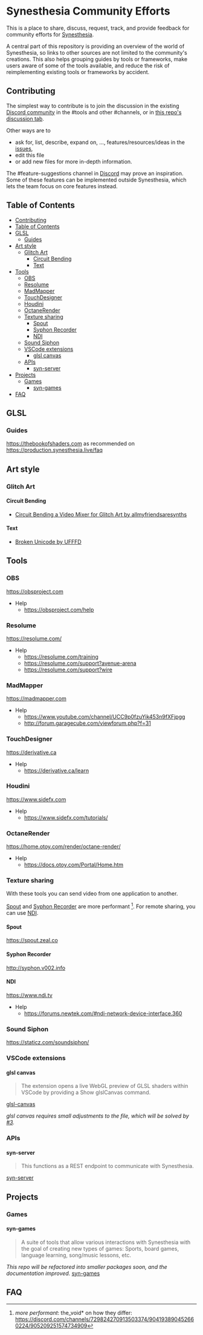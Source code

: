 # Synesthesia Community Efforts

This is a place to share, discuss, request, track, and provide feedback for community efforts for [Synesthesia](https://synesthesia.live).

A central part of this repository is providing an overview of the world of Synesthesia, so links to other sources are not limited to the community's creations. This also helps grouping guides by tools or frameworks, make users aware of some of the tools available, and reduce the risk of reimplementing existing tools or frameworks by accident.

## Contributing

The simplest way to contribute is to join the discussion in the existing [Discord community](https://discord.gg/dMVvCgXxtU) in the #tools and other #channels, or in [this repo's discussion tab](https://github.com/mattorp/synesthesia-community-efforts/discussions).

Other ways are to

- ask for, list, describe, expand on, ..., features/resources/ideas in the [issues](https://github.com/mattorp/synesthesia-community-efforts/issues),
- edit this file
- or add new files for more in-depth information.

The #feature-suggestions channel in [Discord](https://discord.gg/dMVvCgXxtU) may prove an inspiration. Some of these features can be implemented outside Synesthesia, which lets the team focus on core features instead.

## Table of Contents

- [Contributing](#contributing)
- [Table of Contents](#table-of-contents)
- [GLSL](#glsl)
  - [Guides](#guides)
- [Art style](#art-style)
  - [Glitch Art](#glitch-art)
    - [Circuit Bending](#circuit-bending)
    - [Text](#text)
- [Tools](#tools)
  - [OBS](#obs)
  - [Resolume](#resolume)
  - [MadMapper](#madmapper)
  - [TouchDesigner](#touchdesigner)
  - [Houdini](#houdini)
  - [OctaneRender](#octanerender)
  - [Texture sharing](#texture-sharing)
    - [Spout](#spout)
    - [Syphon Recorder](#syphon-recorder)
    - [NDI](#ndi)
  - [Sound Siphon](#sound-siphon)
  - [VSCode extensions](#vscode-extensions)
    - [glsl canvas](#glsl-canvas)
  - [APIs](#apis)
    - [syn-server](#syn-server)
- [Projects](#projects)
  - [Games](#games)
    - [syn-games](#syn-games)
- [FAQ](#faq)

## GLSL

### Guides

<https://thebookofshaders.com> as recommended on <https://production.synesthesia.live/faq>

## Art style

### Glitch Art

#### Circuit Bending

- [Circuit Bending a Video Mixer for Glitch Art by allmyfriendsaresynths](https://www.youtube.com/watch?v=AM8H7nDEtRc)

#### Text

- [Broken Unicode by UFFFD](https://ufffd.com/zalgo/)

## Tools

### OBS

<https://obsproject.com>

- Help
  - <https://obsproject.com/help>

### Resolume

<https://resolume.com/>

- Help
  - <https://resolume.com/training>
  - <https://resolume.com/support?avenue-arena>
  - <https://resolume.com/support?wire>

### MadMapper

<https://madmapper.com>

- Help
  - <https://www.youtube.com/channel/UCC9p0fzuYik453n9fXFjpgg>
  - <http://forum.garagecube.com/viewforum.php?f=31>

### TouchDesigner

<https://derivative.ca>

- Help
  - <https://derivative.ca/learn>

### Houdini

<https://www.sidefx.com>

- Help
  - <https://www.sidefx.com/tutorials/>

### OctaneRender

<https://home.otoy.com/render/octane-render/>

- Help
  - <https://docs.otoy.com/Portal/Home.htm>

### Texture sharing

With these tools you can send video from one application to another.

[Spout](#spout) and [Syphon Recorder](#syphon-recorder) are more performant [^more-performant]. For remote sharing, you can use [NDI](#ndi).

  [^more-performant]: _more performant_: the_void* on how they differ: <https://discord.com/channels/729824270913503374/904193890452660224/905209251574734909>

#### Spout

<https://spout.zeal.co>

#### Syphon Recorder

<http://syphon.v002.info>

#### NDI

<https://www.ndi.tv>

- Help
  - <https://forums.newtek.com/#ndi-network-device-interface.360>

### Sound Siphon

<https://staticz.com/soundsiphon/>

### VSCode extensions

#### glsl canvas

> The extension opens a live WebGL preview of GLSL shaders within VSCode by providing a Show glslCanvas command.

[glsl-canvas](https://marketplace.visualstudio.com/items?itemName=circledev.glsl-canvas)

_glsl canvas requires small adjustments to the file, which will be solved by [#3][i3]._

[i3]: https://github.com/mattorp/synesthesia-community-efforts/issues/3

### APIs

#### syn-server

>This functions as a REST endpoint to communicate with Synesthesia.

[syn-server](https://github.com/mattorp/syn-server)

## Projects

### Games

#### syn-games

>A suite of tools that allow various interactions with Synesthesia with the goal of creating new types of games: Sports, board games, language learning, song/music lessons, etc.

_This repo will be refactored into smaller packages soon, and the documentation improved._
[syn-games](https://github.com/mattorp/syn-games)

## FAQ
